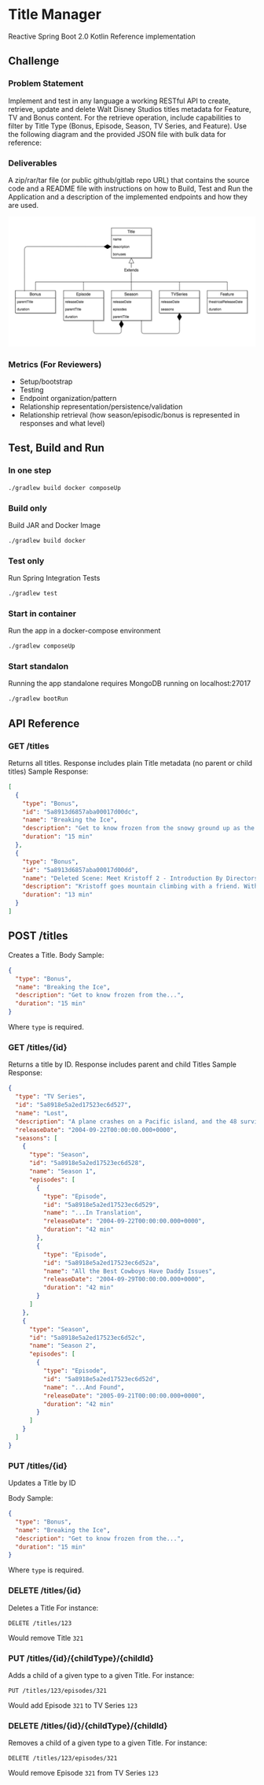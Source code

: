 # Title Manager
Reactive Spring Boot 2.0 Kotlin Reference implementation

## Challenge

### Problem Statement
Implement and test in any language a working RESTful API to create, retrieve, update and delete Walt Disney Studios titles metadata for Feature, TV and Bonus content. For the retrieve operation, include capabilities to filter by Title Type (Bonus, Episode, Season, TV Series, and Feature).
Use the following diagram and the provided JSON file with bulk data for reference:

### Deliverables
A zip/rar/tar file (or public github/gitlab repo URL) that contains the source code and a README file with instructions on how to Build, Test and Run the Application and a description of the implemented endpoints and how they are used.

![class hierarchy](https://raw.githubusercontent.com/ulisesbocchio/titles-reference/master/hierarchy.png)

### Metrics (For Reviewers)
- Setup/bootstrap
- Testing
- Endpoint organization/pattern
- Relationship representation/persistence/validation
- Relationship retrieval (how season/episodic/bonus is represented in responses and what level)


## Test, Build and Run

###  In one step
```bash
./gradlew build docker composeUp
```

### Build only
Build JAR and Docker Image
````bash
./gradlew build docker
````

### Test only
Run Spring Integration Tests
````bash
./gradlew test
````

### Start in container
Run the app in a docker-compose environment
```bash
./gradlew composeUp

``` 
### Start standalon 
Running the app standalone requires MongoDB running on localhost:27017
````bash
./gradlew bootRun
````

## API Reference

### GET /titles
Returns all titles. Response includes plain Title metadata (no parent or child titles)
Sample Response:
```json
[
  {
    "type": "Bonus",
    "id": "5a8913d6857aba00017d00dc",
    "name": "Breaking the Ice",
    "description": "Get to know frozen from the snowy ground up as the filmmakers and songwriters discuss the story's roots and inspiration; the joys of animating olaf, the little snowman with the sunny personality; and the creation of those amazing songs.",
    "duration": "15 min"
  },
  {
    "type": "Bonus",
    "id": "5a8913d6857aba00017d00dd",
    "name": "Deleted Scene: Meet Kristoff 2 - Introduction By Directors",
    "description": "Kristoff goes mountain climbing with a friend. With an introduction by directors chris buck and jennifer lee.",
    "duration": "13 min"
  }
]
```

## POST /titles
Creates a Title. Body Sample:

```json
{
  "type": "Bonus",
  "name": "Breaking the Ice",
  "description": "Get to know frozen from the...",
  "duration": "15 min"
}
```
Where `type` is required.

### GET /titles/{id}
Returns a title by ID. Response includes parent and child Titles
Sample Response:

```json
{
  "type": "TV Series",
  "id": "5a8918e5a2ed17523ec6d527",
  "name": "Lost",
  "description": "A plane crashes on a Pacific island, and the 48 survivors, stripped of everything, scavenge what they can from the plane for their survival. Some panic; some pin their hopes on rescue. The band of friends, family, enemies, and strangers must work together against the cruel weather and harsh terrain.",
  "releaseDate": "2004-09-22T00:00:00.000+0000",
  "seasons": [
    {
      "type": "Season",
      "id": "5a8918e5a2ed17523ec6d528",
      "name": "Season 1",
      "episodes": [
        {
          "type": "Episode",
          "id": "5a8918e5a2ed17523ec6d529",
          "name": "...In Translation",
          "releaseDate": "2004-09-22T00:00:00.000+0000",
          "duration": "42 min"
        },
        {
          "type": "Episode",
          "id": "5a8918e5a2ed17523ec6d52a",
          "name": "All the Best Cowboys Have Daddy Issues",
          "releaseDate": "2004-09-29T00:00:00.000+0000",
          "duration": "42 min"
        }
      ]
    },
    {
      "type": "Season",
      "id": "5a8918e5a2ed17523ec6d52c",
      "name": "Season 2",
      "episodes": [
        {
          "type": "Episode",
          "id": "5a8918e5a2ed17523ec6d52d",
          "name": "...And Found",
          "releaseDate": "2005-09-21T00:00:00.000+0000",
          "duration": "42 min"
        }
      ]
    }
  ]
}
```

### PUT /titles/{id}
Updates a Title by ID

Body Sample:

```json
{
  "type": "Bonus",
  "name": "Breaking the Ice",
  "description": "Get to know frozen from the...",
  "duration": "15 min"
}
```
Where `type` is required.

### DELETE /titles/{id}
Deletes a Title
For instance:
```
DELETE /titles/123
```
Would remove Title `321`

### PUT /titles/{id}/{childType}/{childId}
Adds a child of a given type to a given Title.
For instance:
```
PUT /titles/123/episodes/321
```
Would add Episode `321` to TV Series `123`


### DELETE /titles/{id}/{childType}/{childId}
Removes a child of a given type to a given Title.
For instance:
```
DELETE /titles/123/episodes/321
```
Would remove Episode `321` from TV Series `123`

